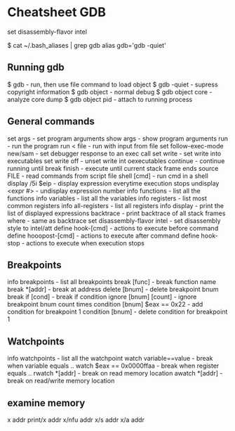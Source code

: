 # Cheatsheet GDB


set disassembly-flavor intel

$ cat ~/.bash_aliases | grep gdb
alias gdb='gdb -quiet'

Running gdb
------------------
$ gdb        		- run, then use file command to load object 
$ gdb -quiet        - supress copyright information
$ gdb object      	- normal debug 
$ gdb object core 	- analyze core dump
$ gdb object pid  	- attach to running process

General commands
------------------
set args                        - set program arguments
show args                       - show program arguments
run                             - run the program
run < file                      - run with input from file
set follow-exec-mode new/sam    - set debugger response to an exec call
set write                       - set write into executables
set write off                   - unset write int oexecutables 
continue                        - continue running until break
finish                          - execute until current stack frame ends
source FILE                     - read commands from script file
shell  [cmd]                    - run cmd in a shell
display /5i $eip                - display expression everytime execution stops
undisplay <expr #>              - undisplay expression number
info functions                  - list all the functions
info variables                  - list all the variables
info registers                  - list most common registers
info all-registers              - list all registers
info display                    - print the list of displayed expressions
backtrace                       - print backtrace of all stack frames
where                           - same as backtrace
set disassembly-flavor intel    - set disassembly style to intel/att
define hook-[cmd]               - actions to execute before command
define hooopost-[cmd]           - actions to execute after command
define hook-stop                - actions to execute when execution stops

Breakpoints
------------------
info breakpoints                - list all breakpoints
break [func]                    - break function name
break *[addr]                   - break at address
delete [bnum]                   - delete breakpoint bnum
break if [cond]                 - break if condition
ignore [bnum] [count]           - ignore breakpoint bnum count times
condition [bnum] $eax == 0x22   - add condition for breakpoint 1
condition [bnum]                - delete condition for breakpoint 1

Watchpoints
------------------
info watchpoints                - list all the watchpoint
watch variable==value           - break when variable equals ..
watch $eax == 0x0000ffaa        - break when register equals ..
rwatch *[addr]                  - break on read memory location
awatch *[addr]                  - break on read/write memory location

examine memory
--------------------
x addr
print/x addr
x/nfu addr
x/s addr
x/a addr


